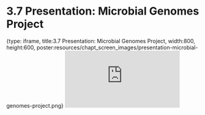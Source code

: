 # 3.7 Presentation: Microbial Genomes Project
 
{type: iframe, title:3.7 Presentation: Microbial Genomes Project, width:800, height:600, poster:resources/chapt_screen_images/presentation-microbial-genomes-project.png}
![](https://vgaysin1.github.io/CURE-MicrobialMysteries-test/presentation-microbial-genomes-project.html)
 

 
